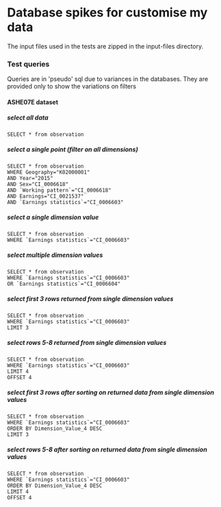 Database spikes for customise my data
===================================

The input files used in the tests are zipped in the input-files directory.

### Test queries 

Queries are in 'pseudo' sql due to variances in the databases. They are provided only to show the variations on filters

#### ASHE07E dataset

##### select all data

```
SELECT * from observation
```

##### select a single point (filter on all dimensions)

```
SELECT * from observation
WHERE Geography="K02000001" 
AND Year="2015" 
AND Sex="CI_0006618" 
AND `Working pattern`="CI_0006618" 
AND Earnings="CI_0021537" 
AND `Earnings statistics`="CI_0006603"
```

##### select a single dimension value

```
SELECT * from observation
WHERE `Earnings statistics`="CI_0006603"
```

##### select multiple dimension values

```
SELECT * from observation
WHERE `Earnings statistics`="CI_0006603" 
OR `Earnings statistics`="CI_0006604"
```

##### select first 3 rows returned from single dimension values

```
SELECT * from observation
WHERE `Earnings statistics`="CI_0006603"
LIMIT 3
```

##### select rows 5-8 returned from single dimension values

```
SELECT * from observation
WHERE `Earnings statistics`="CI_0006603"
LIMIT 4
OFFSET 4
```

##### select first 3 rows after sorting on returned data from single dimension values

```
SELECT * from observation
WHERE `Earnings statistics`="CI_0006603"
ORDER BY Dimension_Value_4 DESC
LIMIT 3
```

##### select rows 5-8 after sorting on returned data from single dimension values

```
SELECT * from observation
WHERE `Earnings statistics`="CI_0006603"
ORDER BY Dimension_Value_4 DESC
LIMIT 4
OFFSET 4
```
